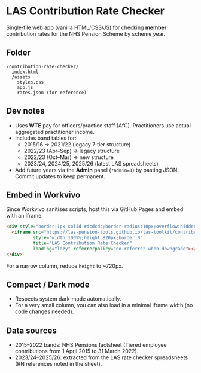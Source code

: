 
# LAS Contribution Rate Checker

Single‑file web app (vanilla HTML/CSS/JS) for checking **member** contribution rates for the NHS Pension Scheme by scheme year.

## Folder
```
/contribution-rate-checker/
  index.html
  /assets
    styles.css
    app.js
    rates.json (for reference)
```

## Dev notes
- Uses **WTE** pay for officers/practice staff (AfC). Practitioners use actual aggregated practitioner income.
- Includes band tables for:
  - 2015/16 → 2021/22 (legacy 7‑tier structure)
  - 2022/23 (Apr–Sep) → legacy structure
  - 2022/23 (Oct–Mar) → new structure
  - 2023/24, 2024/25, 2025/26 (latest LAS spreadsheets)
- Add future years via the **Admin** panel (`?admin=1`) by pasting JSON. Commit updates to keep permanent.

## Embed in Workvivo
Since Workvivo sanitises scripts, host this via GitHub Pages and embed with an iframe:

```html
<div style="border:1px solid #dcdcdc;border-radius:10px;overflow:hidden">
  <iframe src="https://las-pension-tools.github.io/las-toolkit/contribution-rate-checker/" 
          style="width:100%%;height:820px;border:0" 
          title="LAS Contribution Rate Checker" 
          loading="lazy" referrerpolicy="no-referrer-when-downgrade"></iframe>
</div>
```

For a narrow column, reduce `height` to ~720px.

## Compact / Dark mode
- Respects system dark‑mode automatically.
- For a very small column, you can also load in a minimal iframe width (no code changes needed).

## Data sources
- 2015–2022 bands: NHS Pensions factsheet (Tiered employee contributions from 1 April 2015 to 31 March 2022).
- 2023/24–2025/26: extracted from the LAS rate checker spreadsheets (RN references noted in the sheet).
